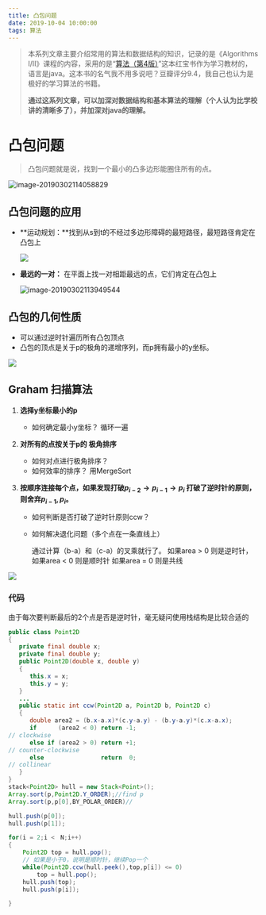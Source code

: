 ```yaml
---
title: 凸包问题
date: 2019-10-04 10:00:00
tags: 算法
---
```


> 本系列文章主要介绍常用的算法和数据结构的知识，记录的是《Algorithms I/II》课程的内容，采用的是“[算法（第4版）](https://book.douban.com/subject/19952400/)”这本红宝书作为学习教材的，语言是java。这本书的名气我不用多说吧？豆瓣评分9.4，我自己也认为是极好的学习算法的书籍。
>
> **通过这系列文章，可以加深对数据结构和基本算法的理解（个人认为比学校讲的清晰多了），并加深对java的理解。**

# 凸包问题

> 凸包问题就是说，找到一个最小的凸多边形能圈住所有的点。

![image-20190302114058829](http://img.hksite.cn/2019-03-02-034103.png)

## 凸包问题的应用

- **运动规划：**找到从s到t的不经过多边形障碍的最短路径，最短路径肯定在凸包上

  ![](http://img.hksite.cn/2019-03-02-033901.png)



- **最远的一对：** 在平面上找一对相距最远的点，它们肯定在凸包上 

  ![image-20190302113949544](http://img.hksite.cn/2019-03-02-033949.png)

## 凸包的几何性质

- 可以通过逆时针遍历所有凸包顶点
- 凸包的顶点是关于p的极角的递增序列，而p拥有最小的y坐标。 

![](http://img.hksite.cn/2019-03-01-072720.jpg)

## Graham 扫描算法

1. **选择y坐标最小的p**

   - 如何确定最小y坐标？ 
     循环一遍

2. **对所有的点按关于p的 极角排序**

   - 如何对点进行极角排序？
   - 如何效率的排序？ 
     用MergeSort

3. **按顺序连接每个点，如果发现打破$p_{i−2}→p_{i−1}→p_i$ 打破了逆时针的原则，则舍弃$p_{i−1},p_i$。** 

   - 如何判断是否打破了逆时针原则ccw？

   - 如何解决退化问题（多个点在一条直线上） 

     通过计算（b-a）和（c-a）的叉乘就行了。
     如果area > 0 则是逆时针，
     如果area < 0 则是顺时针
     如果area = 0 则是共线 

![](http://img.hksite.cn/2019-03-01-072728.jpg)

### 代码

由于每次要判断最后的2个点是否是逆时针，毫无疑问使用栈结构是比较合适的

```java
public class Point2D 
{
   private final double x;
   private final double y;
   public Point2D(double x, double y)
   {
      this.x = x;
      this.y = y;
   } 
   ...
   public static int ccw(Point2D a, Point2D b, Point2D c)
   {
      double area2 = (b.x-a.x)*(c.y-a.y) - (b.y-a.y)*(c.x-a.x);
      if      (area2 < 0) return -1;  
// clockwise
      else if (area2 > 0) return +1;  
// counter-clockwise
      else                return  0;  
// collinear
   }
}
stack<Point2D> hull = new Stack<Point>();
Array.sort(p,Point2D.Y_ORDER);//find p
Array.sort(p,p[0],BY_POLAR_ORDER)//

hull.push(p[0]);
hull.push(p[1]);

for(i = 2;i <　N;i++)
{
    Point2D top = hull.pop();
    // 如果是小于0，说明是顺时针，继续Pop一个
    while(Point2D.ccw(hull.peek(),top,p[i]) <= 0)
        top = hull.pop();
    hull.push(top);
    hull.push(p[i]);

}
```